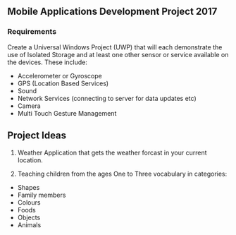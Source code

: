 Mobile Applications Development Project 2017
-----------------------------------------------------------------------------------------------------------------------------------------
### Requirements
Create a Universal Windows Project (UWP) that will each demonstrate the use of Isolated Storage
and at least one other sensor or service available on the devices. These include:
- Accelerometer or Gyroscope
- GPS (Location Based Services)
- Sound
- Network Services (connecting to server for data updates etc)
- Camera
- Multi Touch Gesture Management

Project Ideas
-----------------------------------------------------------------------------------------------------------------------------------------
1. Weather Application that gets the weather forcast in your current location. 

2. Teaching children from the ages One to Three vocabulary in categories:
- Shapes
- Family members
- Colours
- Foods
- Objects
- Animals
